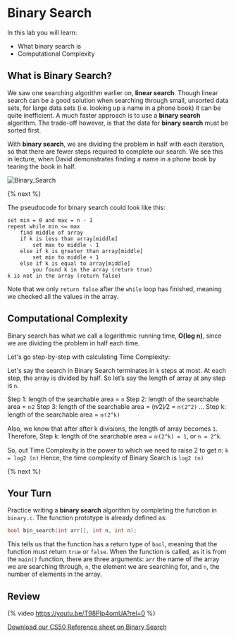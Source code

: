 # Binary Search

In this lab you will learn:

- What binary search is
- Computational Complexity

## What is Binary Search?

We saw one searching algorithm earlier on, **linear search**. Though linear search can be a good solution when searching through small, unsorted data sets, for large data sets (i.e. looking up a name in a phone book) it can be quite inefficient. A much faster approach is to use a **binary search** algorithm. The trade-off however, is that the data for **binary search** must be sorted first.

With **binary search**, we are dividing the problem in half with each iteration, so that there are fewer steps required to complete our search. We see this in lecture, when David demonstrates finding a name in a phone book by tearing the book in half.

![Binary_Search](https://raw.githubusercontent.com/cs50nestm/cs50labs/2019/binarysearch/binary_search.gif)

{% next %}

The pseudocode for binary search could look like this:

```
set min = 0 and max = n - 1
repeat while min <= max
    find middle of array
    if k is less than array[middle]
        set max to middle - 1
    else if k is greater than array[middle]
        set min to middle + 1
    else if k is equal to array[middle]
        you found k in the array (return true)
k is not in the array (return false)
```

Note that we only `return false` after the `while` loop has finished, meaning we checked all the values in the array.


## Computational Complexity

Binary search has what we call a logarithmic running time, **O(log n)**, since we are dividing the problem in half each time.

Let's go step-by-step with calculating Time Complexity:

Let's say the search in Binary Search terminates in  ```k``` steps at most. 
At each step, the array is divided by half. So let’s say the length of array at any step is ```n```.

Step 1:     length of the searchable area = ```n```
Step 2:     length of the searchable area = ```n⁄2```
Step 3:     length of the searchable area = (n⁄2)⁄2 = ```n⁄(2^2)```
...
Step k:     length of the searchable area = ```n⁄(2^k)```

Also, we know that after after k divisions, the length of array becomes ```1```. Therefore,
Step k:     length of the searchable area = ```n⁄(2^k) = 1```, or ```n = 2^k```.

So, out Time Complexity is the power to which we need to raise 2 to get n:
```k = log2 (n)```
Hence, the time complexity of Binary Search is ```log2 (n)```

{% next %}

## Your Turn

Practice writing a **binary search** algorithm by completing the function in `binary.c`.
The function prototype is already defined as:

```c
bool bin_search(int arr[], int n, int n);
```

This tells us that the function has a return type of `bool`, meaning that the function must return `true` or `false`. When the function is called, as it is from the `main()` function, there are three arguments: `arr` the name of the array we are searching through, `n`, the element we are searching for, and `n`, the number of elements in the array.


## Review

{% video https://youtu.be/T98PIp4omUA?rel=0 %}

[Download our CS50 Reference sheet on Binary Search](https://cs50.harvard.edu/ap/2021/curriculum/x/references/binary_search.pdf)
